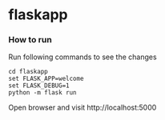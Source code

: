 # flaskapp


### How to run
Run following commands to see the changes

`cd flaskapp`  
`set FLASK_APP=welcome`  
`set FLASK_DEBUG=1`  
`python -m flask run`  

Open browser and visit http://localhost:5000